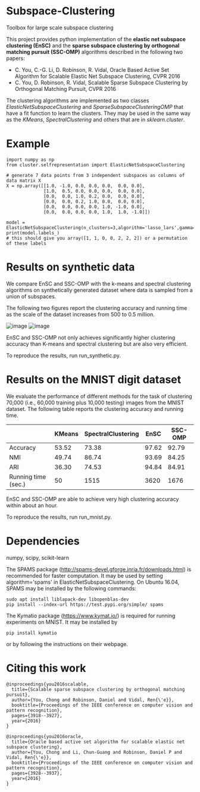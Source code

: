 # Subspace-Clustering
Toolbox for large scale subspace clustering

This project provides python implementation of the **elastic net subspace clustering (EnSC)** and the **sparse subspace clustering by orthogonal matching pursuit (SSC-OMP)** algorithms described in the following two papers:

- C. You, C.-G. Li, D. Robinson, R. Vidal, Oracle Based Active Set Algorithm for Scalable Elastic Net Subspace Clustering, CVPR 2016
- C. You, D. Robinson, R. Vidal, Scalable Sparse Subspace Clustering by Orthogonal Matching Pursuit, CVPR 2016

The clustering algorithms are implemented as two classes _ElasticNetSubspaceClustering_ and _SparseSubspaceClusteringOMP_ that have a fit function to learn the clusters. They may be used in the same way as the _KMeans_, _SpectralClustering_ and others that are in _sklearn.cluster_.

# Example
```
import numpy as np
from cluster.selfrepresentation import ElasticNetSubspaceClustering

# generate 7 data points from 3 independent subspaces as columns of data matrix X
X = np.array([[1.0, -1.0, 0.0, 0.0, 0.0,  0.0, 0.0],
              [1.0,  0.5, 0.0, 0.0, 0.0,  0.0, 0.0],
              [0.0,  0.0, 1.0, 0.2, 0.0,  0.0, 0.0],
              [0.0,  0.0, 0.2, 1.0, 0.0,  0.0, 0.0],
              [0.0,  0.0, 0.0, 0.0, 1.0, -1.0, 0.0],
              [0.0,  0.0, 0.0, 0.0, 1.0,  1.0, -1.0]])

model = ElasticNetSubspaceClustering(n_clusters=3,algorithm='lasso_lars',gamma=50).fit(X.T)
print(model.labels_)
# this should give you array([1, 1, 0, 0, 2, 2, 2]) or a permutation of these labels
```

# Results on synthetic data
We compare EnSC and SSC-OMP with the k-means and spectral clustering algorithms on synthetically generated dataset where data is sampled from a union of subspaces.  

The following two figures report the clustering accuracy and running time as the scale of the dataset increases from 500 to 0.5 million.

![image](https://github.com/ChongYou/subspace-clustering/blob/master/figs/synthetic_acc.png)    ![image](https://github.com/ChongYou/subspace-clustering/blob/master/figs/synthetic_time.png)

EnSC and SSC-OMP not only achieves significantly higher clustering accuracy than K-means and spectral clustering but are also very efficient. 

To reproduce the results, run run_synthetic.py.

# Results on the MNIST digit dataset
We evaluate the performance of different methods for the task of clustering 70,000 (i.e., 60,000 training plus 10,000 testing) images from the MNIST dataset. The following table reports the clustering accuracy and running time.

|                         | KMeans | SpectralClustering | EnSC  | SSC-OMP |
|   --------              | ------ | ------------------ | ----- | ------- |
| Accuracy                | 53.52  | 73.38              | 97.62 | 92.79   |
| NMI                     | 49.74  | 86.74              | 93.69 | 84.25   |
| ARI                     | 36.30  | 74.53              | 94.84 | 84.91   |
| Running time (sec.)     | 50     | 1515               | 3620  | 1676    |

EnSC and SSC-OMP are able to achieve very high clustering accuracy within about an hour.

To reproduce the results, run run_mnist.py.

# Dependencies
numpy, scipy, scikit-learn

The SPAMS package (http://spams-devel.gforge.inria.fr/downloads.html) is recommended for faster computation. It may be used by setting algorithm='spams' in ElasticNetSubspaceClustering. On Ubuntu 16.04, SPAMS may be installed by the following commands:
```
sudo apt install liblapack-dev libopenblas-dev
pip install --index-url https://test.pypi.org/simple/ spams
```

The Kymatio package (https://www.kymat.io/) is required for running experiments on MNIST. It may be installed by
```
pip install kymatio
```
or by following the instructions on their webpage.

# Citing this work

```
@inproceedings{you2016scalable,
  title={Scalable sparse subspace clustering by orthogonal matching pursuit},
  author={You, Chong and Robinson, Daniel and Vidal, Ren{\'e}},
  booktitle={Proceedings of the IEEE conference on computer vision and pattern recognition},
  pages={3918--3927},
  year={2016}
}
```
```
@inproceedings{you2016oracle,
  title={Oracle based active set algorithm for scalable elastic net subspace clustering},
  author={You, Chong and Li, Chun-Guang and Robinson, Daniel P and Vidal, Ren{\'e}},
  booktitle={Proceedings of the IEEE conference on computer vision and pattern recognition},
  pages={3928--3937},
  year={2016}
}
```

